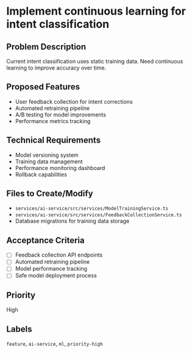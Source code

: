 # Implement continuous learning for intent classification

## Problem Description
Current intent classification uses static training data. Need continuous learning to improve accuracy over time.

## Proposed Features
- User feedback collection for intent corrections
- Automated retraining pipeline
- A/B testing for model improvements
- Performance metrics tracking

## Technical Requirements
- Model versioning system
- Training data management
- Performance monitoring dashboard
- Rollback capabilities

## Files to Create/Modify
- `services/ai-service/src/services/ModelTrainingService.ts`
- `services/ai-service/src/services/FeedbackCollectionService.ts`
- Database migrations for training data storage

## Acceptance Criteria
- [ ] Feedback collection API endpoints
- [ ] Automated retraining pipeline
- [ ] Model performance tracking
- [ ] Safe model deployment process

## Priority
High

## Labels
`feature`, `ai-service`, `ml`, `priority-high`